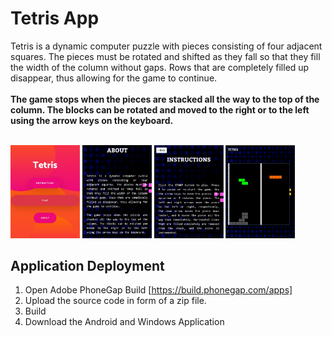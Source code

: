 # Tetris App
Tetris is a dynamic computer puzzle with pieces consisting of four adjacent squares. The pieces must be rotated and shifted as they fall so that they fill the width of the column without gaps. Rows that are completely filled up disappear, thus allowing for the game to continue. </strong><br><br><strong>The game stops when the pieces are stacked all the way to the top of the column. The blocks can be rotated and moved to the right or to the left using the arrow keys on the keyboard.</strong><br><br></p>

<img src="Screenshots/Home_Page.JPG" width="22%" alt="">
<img src="Screenshots/About.JPG" width="22%">
<img src="Screenshots/Instructions.JPG" width="22%">
<img src="Screenshots/GamePlay.JPG" width="22%">


## Application Deployment
1. Open Adobe PhoneGap Build [https://build.phonegap.com/apps]
2. Upload the source code in form of a zip file.
3. Build
4. Download the Android and Windows Application
